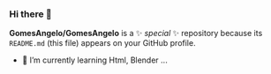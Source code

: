 ### Hi there 👋

**GomesAngelo/GomesAngelo** is a ✨ _special_ ✨ repository because its `README.md` (this file) appears on your GitHub profile.


- 🌱 I’m currently learning  Html, Blender ...
